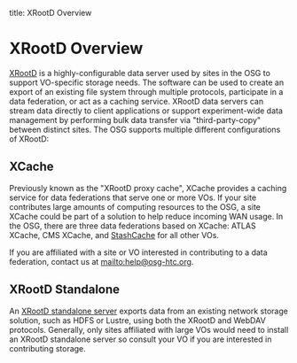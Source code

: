 title: XRootD Overview

XRootD Overview
===============

[XRootD](http://xrootd.org) is a highly-configurable data server used by sites in the OSG to support VO-specific
storage needs.
The software can be used to create an export of an existing file system through multiple protocols, participate in a data
federation, or act as a caching service.
XRootD data servers can stream data directly to client applications or support experiment-wide data management by
performing bulk data transfer via "third-party-copy" between distinct sites.
The OSG supports multiple different configurations of XRootD:

XCache
------

Previously known as the "XRootD proxy cache", XCache provides a caching service for data federations that serve one or
more VOs.
If your site contributes large amounts of computing resources to the OSG, a site XCache could be part of a solution to
help reduce incoming WAN usage.
In the OSG, there are three data federations based on XCache: ATLAS XCache, CMS XCache, and
[StashCache](../stashcache/overview.md) for all other VOs.

If you are affiliated with a site or VO interested in contributing to a data federation, contact us at
<mailto:help@osg-htc.org>.

XRootD Standalone
-----------------

An [XRootD standalone server](install-standalone.md) exports data from an existing network storage solution,
such as HDFS or Lustre, using both the XRootD and WebDAV protocols.
Generally, only sites affiliated with large VOs would need to install an XRootD standalone server so consult your VO if
you are interested in contributing storage.

